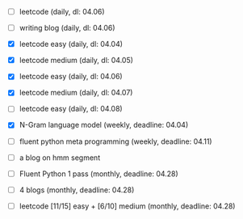 - [ ] leetcode (daily, dl: 04.06)
- [ ] writing blog (daily, dl: 04.06)

- [x] leetcode easy (daily, dl: 04.04)
- [x] leetcode medium (daily, dl: 04.05)
- [x] leetcode easy (daily, dl: 04.06)
- [x] leetcode medium (daily, dl: 04.07)
- [ ] leetcode easy (daily, dl: 04.08)

- [x] N-Gram language model (weekly, deadline: 04.04)
- [ ] fluent python meta programming (weekly, deadline: 04.11)
- [ ] a blog on hmm segment

- [ ] Fluent Python 1 pass (monthly, deadline: 04.28)
- [ ] 4 blogs (monthly, deadline: 04.28)
- [ ] leetcode [11/15] easy + [6/10] medium (monthly, deadline: 04.28)
